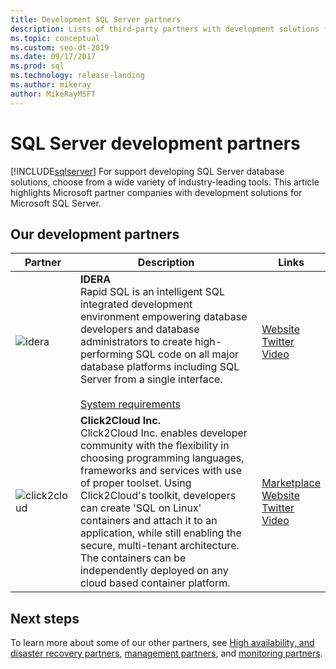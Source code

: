 ```yaml
---
title: Development SQL Server partners
description: Lists of third-party partners with development solutions for Server.
ms.topic: conceptual
ms.custom: seo-dt-2019
ms.date: 09/17/2017    
ms.prod: sql
ms.technology: release-landing
ms.author: mikeray
author: MikeRayMSFT
---
```

# SQL Server development partners
[!INCLUDE[sqlserver](../includes/applies-to-version/sqlserver.md)]
For support developing SQL Server database solutions, choose from a wide variety of industry-leading tools.  This article highlights Microsoft partner companies with development solutions for Microsoft SQL Server.

## Our development partners

| Partner | Description | Links |
| --- | --- | --- |
|![idera][1] |**IDERA**<br>Rapid SQL is an intelligent SQL integrated development environment empowering database developers and database administrators to create high-performing SQL code on all major database platforms including SQL Server from a single interface.<br><br>[System requirements][idera_requirements]|<!--[Marketplace][idera_marketplace]<br>-->[Website][idera_website]<br>[Twitter][idera_twitter]<br>[Video][idera_youtube] |
|![click2cloud][2] |**Click2Cloud Inc.**<br>Click2Cloud Inc. enables developer community with the flexibility in choosing programming languages, frameworks and services with use of proper toolset. Using Click2Cloud's toolkit, developers can create 'SQL on Linux' containers and attach it to an application, while still enabling the secure, multi-tenant architecture. The containers can be independently deployed on any cloud based container platform.|[Marketplace][click2cloud_marketplace]<br>[Website][click2cloud_website]<br>[Twitter][click2cloud_twitter]<br>[Video][click2cloud_youtube] |

## Next steps
To learn more about some of our other partners, see [High availability, and disaster recovery partners][hadr_partners], [management partners][management_partners], and [monitoring partners][monitor_partners].

<!--Image references-->
[1]: ./media/partner-hadr-sql-server/idera-logo.png
[2]: ./media/partner-hadr-sql-server/click2cloud-logo.png

<!--Article links-->
[hadr_partners]: ./partner-hadr-sql-server.md
[management_partners]: ./partner-management-sql-server.md
[monitor_partners]: ./partner-monitor-sql-server.md

<!--Website links -->

[idera_website]:https://www.idera.com/rapid-sql-ide
[click2cloud_website]:https://www.click2cloud.com/
<!--Get Started Links-->

<!--Datasheet Links-->

<!--Marketplace Links -->

<!----Not available[idera_marketplace]:https://azure.microsoft.com/marketplace/ -->

[click2cloud_marketplace]:https://marketplace.visualstudio.com/items?itemName=Click2CloudInc.Click2CloudDockerExtensionforVisualStudio 

<!--Press links-->
<!--[idera_press]:-->

<!--YouTube links-->
[idera_youtube]:https://www.idera.com/resourcecentral/videos/rapid-sql-overview
[click2cloud_youtube]:https://www.youtube.com/channel/UCjVgly_5QMuNZQh2I2FkHQQ

<!--Twitter links-->
[idera_twitter]:https://twitter.com/Idera_Software
[click2cloud_twitter]:https://twitter.com/click2cloudinc 

<!--Supported Systems-->
[idera_requirements]:https://www.idera.com/rapid-sql-ide/systemrequirements

